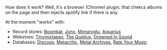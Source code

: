 
How does it work? Well, it's a browser (Chrome) plugin, that chekcs albums on the page and then injects spotify link if there is any. <br>

At the moment "works" with:

<ul>
	<li>Record stores: <a href="http://boomkat.com/" target="_blank">Boomkat</a>, <a href="http://www.juno.co.uk/" target="_blank">Juno</a>, <a href="http://www.mimaroglumusic.com/" target="_blank">Mimaroglu</a>, <a href="http://www.aquariusrecords.org/" target="_blank">Aquarius</a></li>
	<li>Webzines: <a href="http://www.tinymixtapes.com/" target="_blank">Tinymixtapes</a>, <a href="http://thequietus.com/" target="_blank">The Quietus</a>, <a href="http://drownedinsound.com/" target="_blank">Drowned In Sound</a></li>
	<li>Databases: <a href="http://www.discogs.com/" target="_blank">Discogs</a>, <a href="http://www.metacritic.com/music" target="_blank">Metacritic</a>, <a href="http://www.metal-archives.com/" target="_blank">Metal Archives</a>, <a href="http://rateyourmusic.com/" target="_blank">Rate Your Music</a></li>
</ul>	

